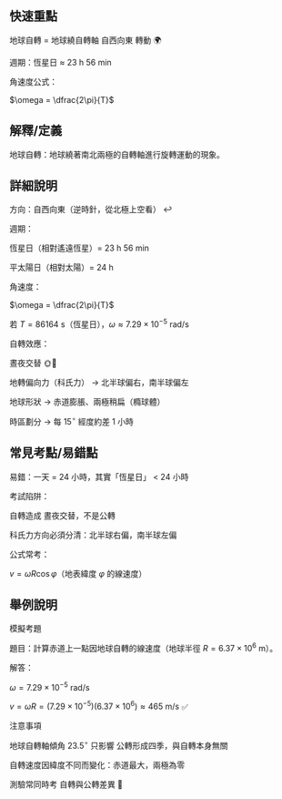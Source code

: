 ## 快速重點

地球自轉 = 地球繞自轉軸 自西向東 轉動 🌍

週期：恆星日 ≈ $23 \ \mathrm{h} \ 56 \ \mathrm{min}$

角速度公式：

$\omega = \dfrac{2\pi}{T}$


## 解釋/定義

地球自轉：地球繞著南北兩極的自轉軸進行旋轉運動的現象。


## 詳細說明

方向：自西向東（逆時針，從北極上空看） ↩️

週期：

恆星日（相對遙遠恆星）= $23 \ \mathrm{h} \ 56 \ \mathrm{min}$

平太陽日（相對太陽）= $24 \ \mathrm{h}$

角速度：

$\omega = \dfrac{2\pi}{T}$

若 $T = 86164 \ \mathrm{s}$（恆星日），$\omega \approx 7.29 \times 10^{-5} \ \mathrm{rad/s}$

自轉效應：

晝夜交替 🌞🌙

地轉偏向力（科氏力） → 北半球偏右，南半球偏左

地球形狀 → 赤道膨脹、兩極稍扁（橢球體）

時區劃分 → 每 $15^\circ$ 經度約差 1 小時


## 常見考點/易錯點

易錯：一天 = 24 小時，其實「恆星日」 < 24 小時

考試陷阱：

自轉造成 晝夜交替，不是公轉

科氏力方向必須分清：北半球右偏，南半球左偏

公式常考：

$v = \omega R \cos\varphi$（地表緯度 $\varphi$ 的線速度）


## 舉例說明

模擬考題

題目：計算赤道上一點因地球自轉的線速度（地球半徑 $R = 6.37 \times 10^{6} \ \mathrm{m}$）。

解答：

$\omega = 7.29 \times 10^{-5} \ \mathrm{rad/s}$

$v = \omega R = (7.29 \times 10^{-5})(6.37 \times 10^{6}) \approx 465 \ \mathrm{m/s}$ ✅

注意事項

地球自轉軸傾角 $23.5^\circ$ 只影響 公轉形成四季，與自轉本身無關

自轉速度因緯度不同而變化：赤道最大，兩極為零

測驗常同時考 自轉與公轉差異 🔑

